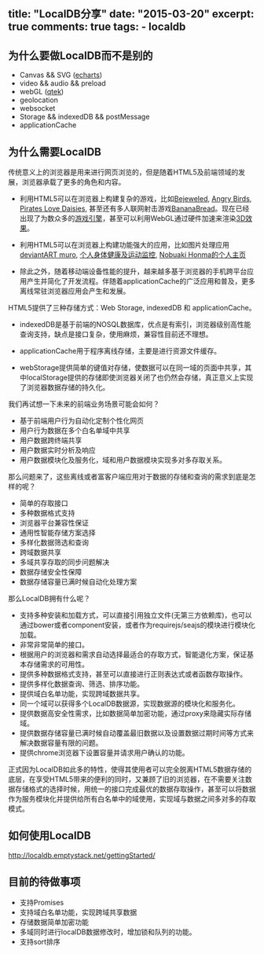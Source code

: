 title: "LocalDB分享"
date: "2015-03-20"
excerpt: true
comments: true
tags:
    - localdb
---

## 为什么要做LocalDB而不是别的

*   Canvas && SVG ([echarts](http://echarts.baidu.com/index.html))
*   video && audio && preload
*   webGL ([qtek](https://github.com/pissang/qtek))
*   geolocation
*   websocket
*   Storage && indexedDB && postMessage
*   applicationCache

## 为什么需要LocalDB

传统意义上的浏览器是用来进行网页浏览的，但是随着HTML5及前端领域的发展，浏览器承载了更多的角色和内容。

*   利用HTML5可以在浏览器上构建复杂的游戏，比如[Bejeweled], [Angry Birds], [Pirates Love Daisies], 甚至还有多人联网射击游戏[BananaBread]。现在已经出现了为数众多的[游戏引擎]，甚至可以利用WebGL通过硬件加速来渲染[3D效果]。

*   利用HTML5可以在浏览器上构建功能强大的应用，比如图片处理应用[deviantART muro], [个人身体健康及运动监控], [Nobuaki Honma的个人主页]

*   除此之外，随着移动端设备性能的提升，越来越多基于浏览器的手机跨平台应用产生并简化了开发流程。伴随着applicationCache的广泛应用和普及，更多离线常驻浏览器应用会产生和发展。

HTML5提供了三种存储方式：Web Storage, indexedDB 和 applicationCache。

*   indexedDB是基于前端的NOSQL数据库，优点是有索引，浏览器级别高性能查询支持，缺点是接口复杂，使用麻烦，兼容性目前还不理想。

*   applicationCache用于程序离线存储，主要是进行资源文件缓存。

*   webStorage提供简单的键值对存储，使数据可以在同一域的页面中共享，其中localStorage提供的存储即使浏览器关闭了也仍然会存储，真正意义上实现了浏览器数据存储的持久化。

<!-- more -->

我们再试想一下未来的前端业务场景可能会如何？

*   基于前端用户行为自动化定制个性化网页
*   用户行为数据在多个白名单域中共享
*   用户数据跨终端共享
*   用户数据实时分析及响应
*   用户数据模块化及服务化，域和用户数据模块实现多对多存取关系。

那么问题来了，这些离线或者富客户端应用对于数据的存储和查询的需求到底是怎样的呢？

*   简单的存取接口
*   多种数据格式支持
*   浏览器平台兼容性保证
*   通用性智能存储方案选择
*   多样化数据筛选和查询
*   跨域数据共享
*   多域共享存取的同步问题解决
*   数据存储安全性保障
*   数据存储容量已满时候自动化处理方案

那么LocalDB拥有什么呢？

*   支持多种安装和加载方式，可以直接引用独立文件(无第三方依赖库)，也可以通过bower或者component安装，或者作为requirejs/seajs的模块进行模块化加载。
*   非常非常简单的接口。
*   根据用户的浏览器和需求自动选择最适合的存取方式，智能退化方案，保证基本存储需求的可用性。
*   提供多种数据格式支持，甚至可以直接进行正则表达式或者函数存取操作。
*   提供多样化数据查询、筛选、排序功能。
*   提供域白名单功能，实现跨域数据共享。
*   同一个域可以获得多个LocalDB数据源，实现数据源的模块化和服务化。
*   提供数据高安全性需求，比如数据简单加密功能，通过proxy来隐藏实际存储域。
*   提供数据存储容量已满时候自动覆盖最旧数据以及设置数据过期时间等方式来解决数据容量有限的问题。
*   提供chrome浏览器下设置容量并请求用户确认的功能。

正式因为LocalDB如此多的特性，使得其使用者可以完全脱离HTML5数据存储的底层，在享受HTML5带来的便利的同时，又兼顾了旧的浏览器，在不需要关注数据存储格式的选择时候，用统一的接口完成最优的数据存取操作，甚至可以将数据作为服务模块化并提供给所有白名单中的域使用，实现域与数据之间多对多的存取模式。

## 如何使用LocalDB

http://localdb.emptystack.net/gettingStarted/

## 目前的待做事项

*   支持Promises
*   支持域白名单功能，实现跨域共享数据
*   存储数据简单加密功能
*   多域同时进行localDB数据修改时，增加锁和队列的功能。
*   支持sort排序







[Bejeweled]: http://bejeweled.popcap.com/html5/0.9.12.9490/html5/Bejeweled.html
[Angry Birds]: http://chrome.angrybirds.com/
[Pirates Love Daisies]: http://www.pirateslovedaisies.com/
[BananaBread]: https://developer.cdn.mozilla.net/media/uploads/demos/a/z/azakai/3baf4ad7e600cbda06ec46efec5ec3b8/bananabread_1373485124_demo_package/index.html
[游戏引擎]: http://www.zhihu.com/question/20079322
[3D效果]: http://www.chromeexperiments.com/webgl

[deviantART muro]: http://muro.deviantart.com/
[个人身体健康及运动监控]: http://aprilzero.com/
[Nobuaki Honma的个人主页]: http://rbv.me/
